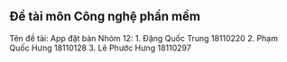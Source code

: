 <h2>Đề tài môn Công nghệ phần mềm</h2>
Tên đề tài: App đặt bàn
Nhóm 12:
  1. Đặng Quốc Trung  18110220
  2. Phạm Quốc Hưng   18110128
  3. Lê Phước Hưng    18110297
